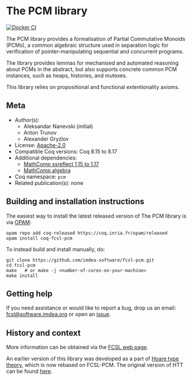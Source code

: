 <!---
This file was generated from `meta.yml`, please do not edit manually.
Follow the instructions on https://github.com/coq-community/templates to regenerate.
--->
# The PCM library

[![Docker CI][docker-action-shield]][docker-action-link]

[docker-action-shield]: https://github.com/imdea-software/fcsl-pcm/workflows/Docker%20CI/badge.svg?branch=master
[docker-action-link]: https://github.com/imdea-software/fcsl-pcm/actions?query=workflow:"Docker%20CI"




The PCM library provides a formalisation of Partial Commutative Monoids (PCMs),
a common algebraic structure used in separation logic for verification of
pointer-manipulating sequential and concurrent programs.

The library provides lemmas for mechanised and automated reasoning about PCMs
in the abstract, but also supports concrete common PCM instances, such as heaps,
histories, and mutexes.

This library relies on propositional and functional extentionality axioms.

## Meta

- Author(s):
  - Aleksandar Nanevski (initial)
  - Anton Trunov
  - Alexander Gryzlov
- License: [Apache-2.0](LICENSE)
- Compatible Coq versions: Coq 8.15 to 8.17
- Additional dependencies:
  - [MathComp ssreflect 1.15 to 1.17](https://math-comp.github.io)
  - [MathComp algebra](https://math-comp.github.io)
- Coq namespace: `pcm`
- Related publication(s): none

## Building and installation instructions

The easiest way to install the latest released version of The PCM library
is via [OPAM](https://opam.ocaml.org/doc/Install.html):

```shell
opam repo add coq-released https://coq.inria.fr/opam/released
opam install coq-fcsl-pcm
```

To instead build and install manually, do:

``` shell
git clone https://github.com/imdea-software/fcsl-pcm.git
cd fcsl-pcm
make   # or make -j <number-of-cores-on-your-machine> 
make install
```


## Getting help

If you need assistance or would like to report a bug, drop us an email:
<fcsl@software.imdea.org> or open an [issue](https://github.com/imdea-software/fcsl-pcm/issues).

## History and context

More information can be obtained via the [FCSL web page](https://software.imdea.org/fcsl/).

An earlier version of this library was developed as a part of [Hoare type
theory](https://github.com/imdea-software/htt), which is now rebased on FCSL-PCM. The original
version of HTT can be found [here](https://software.imdea.org/~aleks/htt/).
